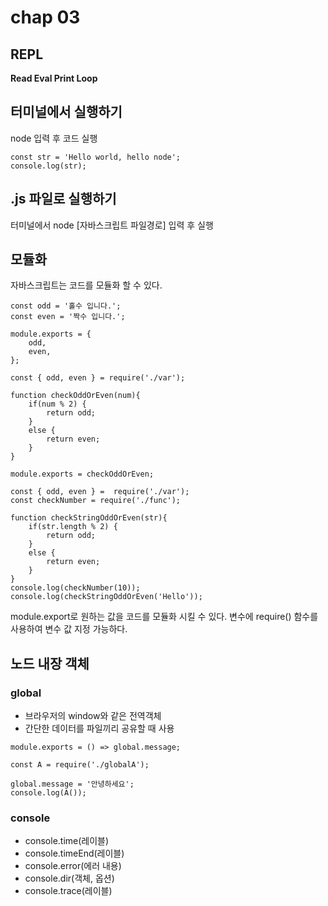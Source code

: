 # chap 03
## REPL
**Read Eval Print Loop**   
## 터미널에서 실행하기
node 입력 후 코드 실행
```
const str = 'Hello world, hello node';
console.log(str);
```
## .js 파일로 실행하기
터미널에서 node [자바스크립트 파일경로] 입력 후 실행

## 모듈화
자바스크립트는 코드를 모듈화 할 수 있다.
```
const odd = '홀수 입니다.';
const even = '짝수 입니다.';

module.exports = {
    odd,
    even,
};
```
```
const { odd, even } = require('./var');

function checkOddOrEven(num){
    if(num % 2) {
        return odd;
    }
    else {
        return even;
    }
}

module.exports = checkOddOrEven;
```
```
const { odd, even } =  require('./var');
const checkNumber = require('./func');

function checkStringOddOrEven(str){
    if(str.length % 2) {
        return odd;
    }
    else {
        return even;
    }
}
console.log(checkNumber(10));
console.log(checkStringOddOrEven('Hello'));
```
module.export로 원하는 값을 코드를 모듈화 시킬 수 있다.
변수에 require() 함수를 사용하여 변수 값 지정 가능하다.

## 노드 내장 객체
### global
- 브라우저의 window와 같은 전역객체
- 간단한 데이터를 파일끼리 공유할 때 사용
```
module.exports = () => global.message;
```
```
const A = require('./globalA');

global.message = '안녕하세요';
console.log(A());
```
### console
- console.time(레이블)
- console.timeEnd(레이블)
- console.error(에러 내용)
- console.dir(객체, 옵션)
- console.trace(레이블)
